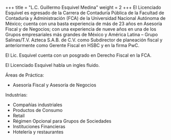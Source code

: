 +++
title = "L.C. Guillermo Esquivel Medina"
weight = 2
+++
El Licenciado Esquivel es egresado de la Carrera de Contaduría 
Pública de la Facultad de Contaduría y Administración (FCA) de la 
Universidad Nacional Autónoma de México; cuenta con una basta experiencia 
de más de 23 años en Asesoría Fiscal y de Negocios; con una experiencia 
de nueve años en una de los Grupos empresariales más grandes de México y 
América Latina – Grupo Salinas/T.V. Azteca S.A.B. de C.V. como Subdirector 
de planeación fiscal y anteriormente como Gerente Fiscal en HSBC y en la firma PwC.

El Lic. Esquivel cuenta con un posgrado en Derecho Fiscal en la FCA.

El Licenciado Esquivel habla un ingles fluido.

Áreas de Práctica:

* Asesoría Fiscal y Asesoría de Negocios

Industrias:

* Compañías industriales
* Productos de Consumo
* Retail
* Régimen Opcional para Grupos de Sociedades
* Instituciones Financieras
* Hotelería y restaurantes